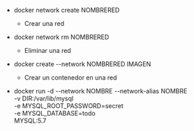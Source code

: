 - docker network create NOMBRERED

  - Crear una red

- docker network rm NOMBRERED

  - Eliminar una red

- docker create --network NOMBRERED IMAGEN

  - Crear un contenedor en una red

- docker run -d --network NOMBRE --network-alias NOMBRE \
  -v DIR:/var/lib/mysql \
  -e MYSQL_ROOT_PASSWORD=secret \
  -e MYSQL_DATABASE=todo \
  MYSQL:5.7

